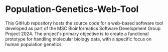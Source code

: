 # Population-Genetics-Web-Tool
This GitHub repository hosts the source code for a web-based software tool developed as part of the MSC Bioinformatics Software Development Group Project 2024. The project's primary objective is to create a functional prototype for handling molecular biology data, with a specific focus on human population genetics.
